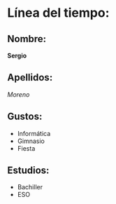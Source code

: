# Línea del tiempo: 

## Nombre: 

**Sergio** 

## Apellidos: 

*Moreno* 

## Gustos: 

- Informática 
- Gimnasio 
- Fiesta 

## Estudios: 

- Bachiller 
- ESO
